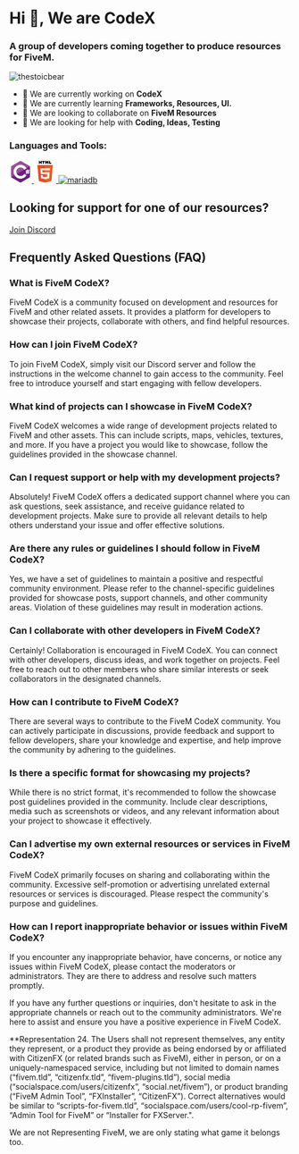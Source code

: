 # Hi 👋, We are CodeX
### A group of developers coming together to produce resources for FiveM.

<p align="left">
  <img src="https://komarev.com/ghpvc/?username=thestoicbear&label=Profile%20views&color=0e75b6&style=flat" alt="thestoicbear" />
</p>

- 🔭 We are currently working on **CodeX**
- 🌱 We are currently learning **Frameworks, Resources, UI.**
- 👯 We are looking to collaborate on **FiveM Resources**
- 🤝 We are looking for help with **Coding, Ideas, Testing**

### Languages and Tools:
<p align="left">
  <a href="https://www.w3schools.com/cs/" target="_blank" rel="noreferrer">
    <img src="https://raw.githubusercontent.com/devicons/devicon/master/icons/csharp/csharp-original.svg" alt="csharp" width="40" height="40"/>
  </a>
  <a href="https://www.w3.org/html/" target="_blank" rel="noreferrer">
    <img src="https://raw.githubusercontent.com/devicons/devicon/master/icons/html5/html5-original-wordmark.svg" alt="html5" width="40" height="40"/>
  </a>
  <a href="https://mariadb.org/" target="_blank" rel="noreferrer">
    <img src="https://www.vectorlogo.zone/logos/mariadb/mariadb-icon.svg" alt="mariadb" width="40" height="40"/>
  </a>
</p>

## Looking for support for one of our resources?
[Join Discord](https://discord.gg/E3MSBXFwgr)

## Frequently Asked Questions (FAQ)
### What is FiveM CodeX?
FiveM CodeX is a community focused on development and resources for FiveM and other related assets. It provides a platform for developers to showcase their projects, collaborate with others, and find helpful resources.

### How can I join FiveM CodeX?
To join FiveM CodeX, simply visit our Discord server and follow the instructions in the welcome channel to gain access to the community. Feel free to introduce yourself and start engaging with fellow developers.

### What kind of projects can I showcase in FiveM CodeX?
FiveM CodeX welcomes a wide range of development projects related to FiveM and other assets. This can include scripts, maps, vehicles, textures, and more. If you have a project you would like to showcase, follow the guidelines provided in the showcase channel.

### Can I request support or help with my development projects?
Absolutely! FiveM CodeX offers a dedicated support channel where you can ask questions, seek assistance, and receive guidance related to development projects. Make sure to provide all relevant details to help others understand your issue and offer effective solutions.

### Are there any rules or guidelines I should follow in FiveM CodeX?
Yes, we have a set of guidelines to maintain a positive and respectful community environment. Please refer to the channel-specific guidelines provided for showcase posts, support channels, and other community areas. Violation of these guidelines may result in moderation actions.

### Can I collaborate with other developers in FiveM CodeX?
Certainly! Collaboration is encouraged in FiveM CodeX. You can connect with other developers, discuss ideas, and work together on projects. Feel free to reach out to other members who share similar interests or seek collaborators in the designated channels.

### How can I contribute to FiveM CodeX?
There are several ways to contribute to the FiveM CodeX community. You can actively participate in discussions, provide feedback and support to fellow developers, share your knowledge and expertise, and help improve the community by adhering to the guidelines.

### Is there a specific format for showcasing my projects?
While there is no strict format, it's recommended to follow the showcase post guidelines provided in the community. Include clear descriptions, media such as screenshots or videos, and any relevant information about your project to showcase it effectively.

### Can I advertise my own external resources or services in FiveM CodeX?
FiveM CodeX primarily focuses on sharing and collaborating within the community. Excessive self-promotion or advertising unrelated external resources or services is discouraged. Please respect the community's purpose and guidelines.

### How can I report inappropriate behavior or issues within FiveM CodeX?
If you encounter any inappropriate behavior, have concerns, or notice any issues within FiveM CodeX, please contact the moderators or administrators. They are there to address and resolve such matters promptly.

If you have any further questions or inquiries, don't hesitate to ask in the appropriate channels or reach out to the community administrators. We're here to assist and ensure you have a positive experience in FiveM CodeX.

**Representation 24. The Users shall not represent themselves, any entity they represent, or a product they provide as being endorsed by or affiliated with CitizenFX (or related brands such as FiveM), either in person, or on a uniquely-namespaced service, including but not limited to domain names (“fivem.tld”, “citizenfx.tld”, “fivem-plugins.tld”), social media (“socialspace.com/users/citizenfx”, “social.net/fivem”), or product branding (“FiveM Admin Tool”, “FXInstaller”, “CitizenFX”). Correct alternatives would be similar to “scripts-for-fivem.tld”, “socialspace.com/users/cool-rp-fivem”, “Admin Tool for FiveM” or “Installer for FXServer.".

We are not Representing FiveM, we are only stating what game it belongs too.
